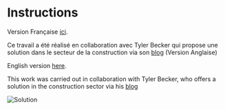 # Instructions

Version Française [ici](https://github.com/franmer2/Logistic_Demo_FY24---Generic/blob/main/docs/Instructions_Fr.md).

Ce travail a été réalisé  en collaboration avec Tyler Becker qui propose une solution dans le secteur de la construction via son [blog](https://github.com/tbecks/Realtime-Vehicle-Tracking) (Version Anglaise)

English version [here](https://github.com/franmer2/Logistic_Demo_FY24---Generic/blob/main/docs/Instructions_En.md).

This work was carried out in collaboration with Tyler Becker, who offers a solution in the construction sector via his [blog](https://github.com/tbecks/Realtime-Vehicle-Tracking)

![Solution](pictures/../docs/pictures/Bus4GifAnime2.gif)
